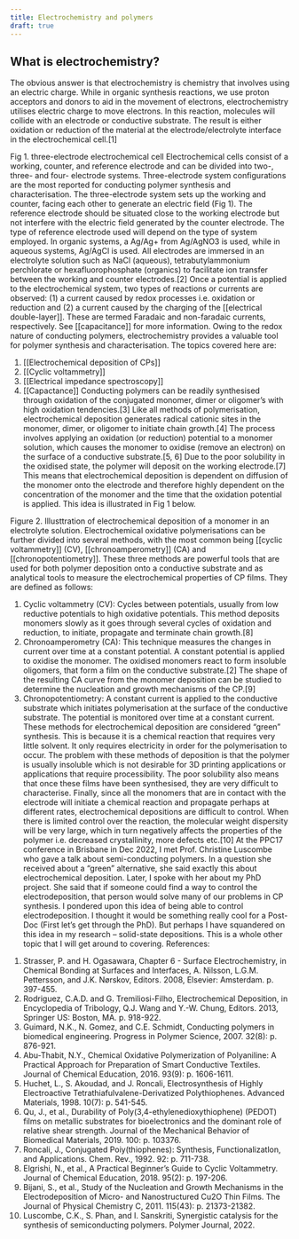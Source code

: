 ```yaml
---
title: Electrochemistry and polymers
draft: true
---
```


## What is electrochemistry?
The obvious answer is that electrochemistry is chemistry that involves using an electric charge. While in organic synthesis reactions, we use proton acceptors and donors to aid in the movement of electrons, electrochemistry utilises electric charge to move electrons. In this reaction, molecules will collide with an electrode or conductive substrate. The result is either oxidation or reduction of the material at the electrode/electrolyte interface in the electrochemical cell.[1]
 
Fig 1. three-electrode electrochemical cell
Electrochemical cells consist of a working, counter, and reference electrode and can be divided into two-, three- and four- electrode systems. Three-electrode system configurations are the most reported for conducting polymer synthesis and characterisation. The three-electrode system sets up the working and counter, facing each other to generate an electric field (Fig 1). The reference electrode should be situated close to the working electrode but not interfere with the electric field generated by the counter electrode. 
The type of reference electrode used will depend on the type of system employed. In organic systems, a Ag/Ag+ from Ag/AgNO3 is used, while in aqueous systems, Ag/AgCl is used. All electrodes are immersed in an electrolyte solution such as NaCl (aqueous), tetrabutylammonium perchlorate or hexafluorophosphate (organics) to facilitate ion transfer between the working and counter electrodes.[2]
Once a potential is applied to the electrochemical system, two types of reactions or currents are observed: (1) a current caused by redox processes i.e. oxidation or reduction and (2) a current caused by the charging of the [[electrical double-layer]]. These are termed Faradaic and non-faradaic currents, respectively. See [[capacitance]] for more information. 
Owing to the redox nature of conducting polymers, electrochemistry provides a valuable tool for polymer synthesis and characterisation. The topics covered here are: 
1.	[[Electrochemical deposition of CPs]]
2.	[[Cyclic voltammetry]]
3.	[[Electrical impedance spectroscopy]]
4.	[[Capactance]]
Conducting polymers can be readily synthesised through oxidation of the conjugated monomer, dimer or oligomer’s with high oxidation tendencies.[3] Like all methods of polymerisation, electrochemical deposition generates radical cationic sites in the monomer, dimer, or oligomer to initiate chain growth.[4] 
The process involves applying an oxidation (or reduction) potential to a monomer solution, which causes the monomer to oxidise (remove an electron) on the surface of a conductive substrate.[5, 6] Due to the poor solubility in the oxidised state, the polymer will deposit on the working electrode.[7] This means that electrochemical deposition is dependent on diffusion of the monomer onto the electrode and therefore highly dependent on the concentration of the monomer and the time that the oxidation potential is applied. This idea is illustrated in Fig 1 below. 
 
Figure 2. Illusttration of electrochemical deposition of a monomer in an electrolyte solution. 
Electrochemical oxidative polymerisations can be further divided into several methods, with the most common being [[cyclic voltammetry]] (CV), [[chronoamperometry]] (CA) and [[chronopotentiometry]]. These three methods are powerful tools that are used for both polymer deposition onto a conductive substrate and as analytical tools to measure the electrochemical properties of CP films. They are defined as follows: 
1)	Cyclic voltammetry (CV): Cycles between potentials, usually from low reductive potentials to high oxidative potentials. This method deposits monomers slowly as it goes through several cycles of oxidation and reduction, to initiate, propagate and terminate chain growth.[8] 
2)	Chronoamperometry (CA): This technique measures the changes in current over time at a constant potential. A constant potential is applied to oxidise the monomer. The oxidised monomers react to form insoluble oligomers, that form a film on the conductive substrate.[2] The shape of the resulting CA curve from the monomer deposition can be studied to determine the nucleation and growth mechanisms of the CP.[9] 
3)	Chronopotentiometry: A constant current is applied to the conductive substrate which initiates polymerisation at the surface of the conductive substrate. The potential is monitored over time at a constant current. 
These methods for electrochemical deposition are considered “green” synthesis. This is because it is a chemical reaction that requires very little solvent. It only requires electricity in order for the polymerisation to occur. The problem with these methods of deposition is that the polymer is usually insoluble which is not desirable for 3D printing applications or applications that require processibility. The poor solubility also means that once these films have been synthesised, they are very difficult to characterise. Finally, since all the monomers that are in contact with the electrode will initiate a chemical reaction and propagate perhaps at different rates, electrochemical depositions are difficult to control. When there is limited control over the reaction, the molecular weight dispersity will be very large, which in turn negatively affects the properties of the polymer i.e. decreased crystallinity, more defects etc.[10]
At the PPC17 conference in Brisbane in Dec 2022, I met Prof. Christine Luscombe who gave a talk about semi-conducting polymers. In a question she received about a “green” alternative, she said exactly this about electrochemical deposition. Later, I spoke with her about my PhD project. She said that if someone could find a way to control the electrodeposition, that person would solve many of our problems in CP synthesis. I pondered upon this idea of being able to control electrodeposition. I thought it would be something really cool for a Post-Doc (First let’s get through the PhD). But perhaps I have squandered on this idea in my research – solid-state depositions. This is a whole other topic that I will get around to covering. 
References:
1.	Strasser, P. and H. Ogasawara, Chapter 6 - Surface Electrochemistry, in Chemical Bonding at Surfaces and Interfaces, A. Nilsson, L.G.M. Pettersson, and J.K. Nørskov, Editors. 2008, Elsevier: Amsterdam. p. 397-455.
2.	Rodriguez, C.A.D. and G. Tremiliosi-Filho, Electrochemical Deposition, in Encyclopedia of Tribology, Q.J. Wang and Y.-W. Chung, Editors. 2013, Springer US: Boston, MA. p. 918-922.
3.	Guimard, N.K., N. Gomez, and C.E. Schmidt, Conducting polymers in biomedical engineering. Progress in Polymer Science, 2007. 32(8): p. 876-921.
4.	Abu-Thabit, N.Y., Chemical Oxidative Polymerization of Polyaniline: A Practical Approach for Preparation of Smart Conductive Textiles. Journal of Chemical Education, 2016. 93(9): p. 1606-1611.
5.	Huchet, L., S. Akoudad, and J. Roncali, Electrosynthesis of Highly Electroactive Tetrathiafulvalene-Derivatized Polythiophenes. Advanced Materials, 1998. 10(7): p. 541-545.
6.	Qu, J., et al., Durability of Poly(3,4-ethylenedioxythiophene) (PEDOT) films on metallic substrates for bioelectronics and the dominant role of relative shear strength. Journal of the Mechanical Behavior of Biomedical Materials, 2019. 100: p. 103376.
7.	Roncali, J., Conjugated Poiy(thiophenes): Synthesis, Functionalizatlon, and Applications. Chem. Rev., 1992. 92: p. 711-738.
8.	Elgrishi, N., et al., A Practical Beginner’s Guide to Cyclic Voltammetry. Journal of Chemical Education, 2018. 95(2): p. 197-206.
9.	Bijani, S., et al., Study of the Nucleation and Growth Mechanisms in the Electrodeposition of Micro- and Nanostructured Cu2O Thin Films. The Journal of Physical Chemistry C, 2011. 115(43): p. 21373-21382.
10.	Luscombe, C.K., S. Phan, and I. Sanskriti, Synergistic catalysis for the synthesis of semiconducting polymers. Polymer Journal, 2022.

